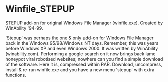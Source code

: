 # Winfile_STEPUP
STEPUP add-on for original Windows File Manager (winfile.exe). Created by WinAbility '94-99.

'Stepup' was perhaps the one & only add-on for Windows File Manager back in the Windows 95/98/Windows NT days.
Remember, this was years before Windows XP and even Windows 2000.
It was written by WinAbility (winability.com). Performing a google search on it now brings back lame honeypot viral robotised websites; nowhere can you find a simple download of the software. Here it is, compressed within RAR. Download, uncompress, install & re-run winfile.exe and you have a new menu 'stepup' with extra functions.

